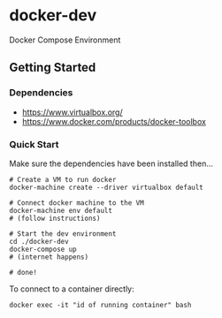 # docker-dev
Docker Compose Environment

## Getting Started

### Dependencies

- https://www.virtualbox.org/
- https://www.docker.com/products/docker-toolbox

### Quick Start

Make sure the dependencies have been installed then...

```
# Create a VM to run docker
docker-machine create --driver virtualbox default

# Connect docker machine to the VM
docker-machine env default
# (follow instructions)

# Start the dev environment
cd ./docker-dev
docker-compose up
# (internet happens)

# done!
```

To connect to a container directly:
```
docker exec -it "id of running container" bash
```

